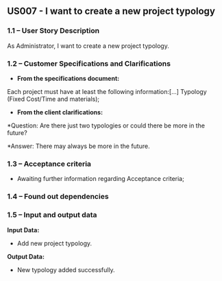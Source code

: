 ## **US007 - I want to create a new project typology**

### **1.1 – User Story Description**

As Administrator, I want to create a new project typology.

### **1.2 – Customer Specifications and Clarifications**

- **From the specifications document:**

Each project must have at least the following information:[…] Typology (Fixed Cost/Time and materials);

- **From the client clarifications:**

*Question: Are there just two typologies or could there be more in the future?

*Answer: There may always be more in the future.

### **1.3 – Acceptance criteria**

- Awaiting further information regarding Acceptance criteria;

### **1.4 – Found out dependencies**


### **1.5 – Input and output data**

**Input Data:**

- Add new project typology.

**Output Data:**

- New typology added successfully.